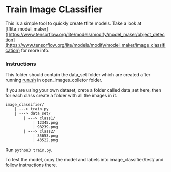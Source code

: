 # Train Image CLassifier

This is a simple tool to quickly create tflite models. Take a look at [tflite_model_maker]([https://www.tensorflow.org/lite/models/modify/model_maker/object_detection](https://www.tensorflow.org/lite/models/modify/model_maker/image_classification) for more info.


### Instructions
This folder should contain the data_set folder which are created after running [run.sh](../open_images_colletor/run.sh) in open_images_colletor folder.

If you are using your own dataset, crete a folder called data_set here, then for each class create a folder with all the images in it.

```
image_classifier/
    | ---> train.py
    | ---> data_set/
        | ---> class1/
            | 12345.png
            | 98239.png
        | ---> class2/
            | 35653.png
            | 43522.png
```



Run ``` python3 train.py ```.

To test the model, copy the model and labels into image_classifier/test/ and follow instructions there.



